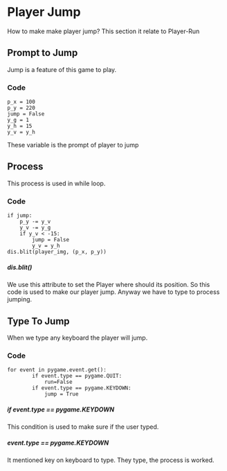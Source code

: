 # Player Jump
How to make make player jump?
This section it relate to Player-Run
## Prompt to Jump
Jump is a feature of this game to play.
### Code
    p_x = 100
    p_y = 220
    jump = False
    y_g = 1 
    y_h = 15
    y_v = y_h
These variable is the prompt of player to jump
## Process
This process is used in while loop.
### Code
    if jump:
        p_y -= y_v
        y_v -= y_g
        if y_v < -15:
            jump = False
            y_v = y_h
    dis.blit(player_img, (p_x, p_y))
##### dis.blit()
We use this attribute to set the Player where should its position.
So this code is used to make our player jump. Anyway we have to type to process jumping. 
## Type To Jump
When we type any keyboard the player will jump.
### Code
    for event in pygame.event.get():
            if event.type == pygame.QUIT:
                run=False
            if event.type == pygame.KEYDOWN:
                jump = True
##### if event.type == pygame.KEYDOWN
This condition is used to make sure if the user typed.
##### event.type == pygame.KEYDOWN 
It mentioned key on keyboard to type. They type, the process is worked.
